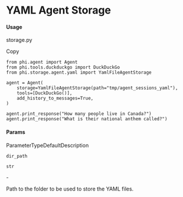 # YAML Agent Storage

#### Usage <a href="#usage" id="usage"></a>

storage.py

Copy

```
from phi.agent import Agent
from phi.tools.duckduckgo import DuckDuckGo
from phi.storage.agent.yaml import YamlFileAgentStorage

agent = Agent(
    storage=YamlFileAgentStorage(path="tmp/agent_sessions_yaml"),
    tools=[DuckDuckGo()],
    add_history_to_messages=True,
)

agent.print_response("How many people live in Canada?")
agent.print_response("What is their national anthem called?")
```

#### [​](https://docs.phidata.com/storage/yaml#params)Params <a href="#params" id="params"></a>

ParameterTypeDefaultDescription

`dir_path`

`str`

\-

Path to the folder to be used to store the YAML files.
